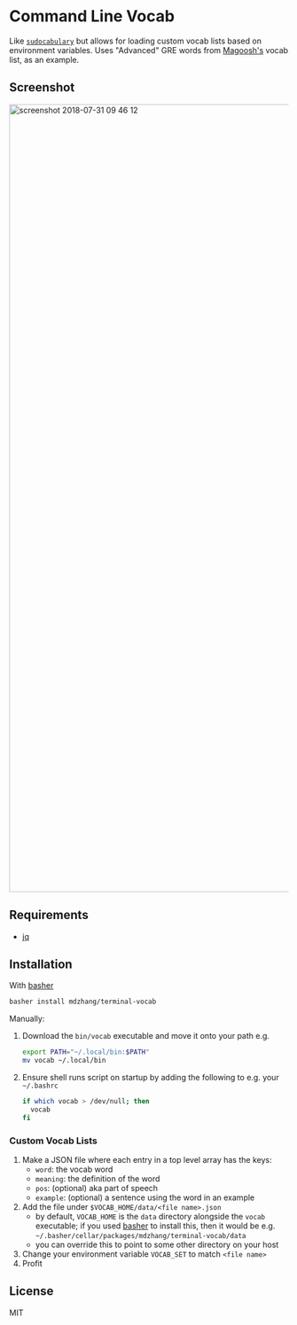 # Command Line Vocab

Like [`sudocabulary`](https://github.com/badarsh2/Sudocabulary) but allows for loading custom vocab lists based on environment variables.
Uses "Advanced" GRE words from [Magoosh's](https://gre.magoosh.com/) vocab list, as an example.

## Screenshot

<img width="1422" alt="screenshot 2018-07-31 09 46 12" src="https://user-images.githubusercontent.com/3429763/43463460-9a315672-94a6-11e8-92b4-10f7c15d083b.png">

## Requirements

* [jq](https://github.com/stedolan/jq)

## Installation

With [basher][basher]

  ```sh
  basher install mdzhang/terminal-vocab
  ```

Manually:

1. Download the `bin/vocab` executable and move it onto your path e.g.
    ```sh
    export PATH="~/.local/bin:$PATH"
    mv vocab ~/.local/bin
    ```

1. Ensure shell runs script on startup by adding the following to e.g. your `~/.bashrc`
    ```sh
    if which vocab > /dev/null; then
      vocab
    fi
    ```

### Custom Vocab Lists

1. Make a JSON file where each entry in a top level array has the keys:
    - `word`: the vocab word
    - `meaning`: the definition of the word
    - `pos`: (optional) aka part of speech
    - `example`: (optional) a sentence using the word in an example
1. Add the file under `$VOCAB_HOME/data/<file name>.json`
   - by default, `VOCAB_HOME` is the `data` directory alongside the `vocab` executable; if you used [basher][basher] to install this, then it would be e.g. `~/.basher/cellar/packages/mdzhang/terminal-vocab/data`
    - you can override this to point to some other directory on your host
1. Change your environment variable `VOCAB_SET` to match `<file name>`
1. Profit

## License

MIT

[basher]: https://github.com/basherpm/basher
